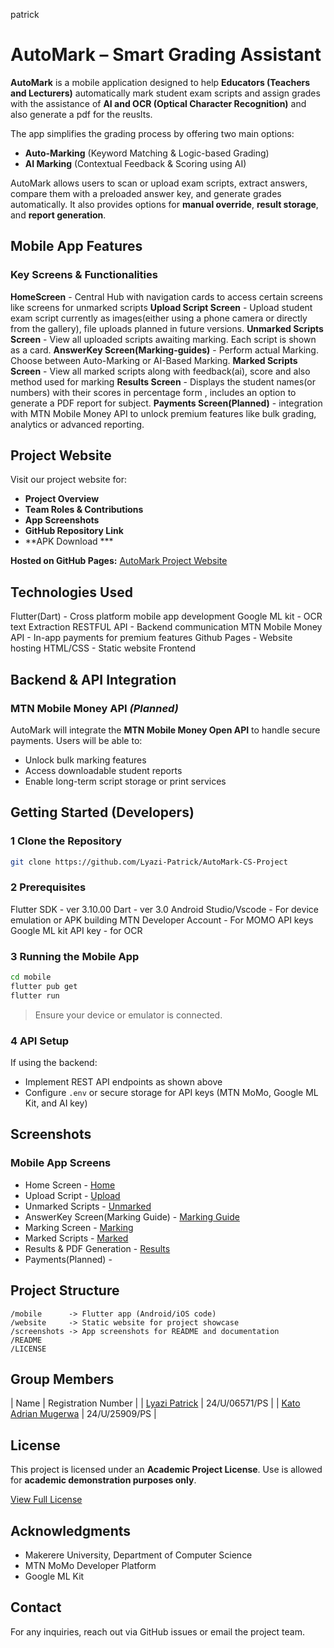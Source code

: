  patrick
# AutoMark – Smart Grading Assistant

**AutoMark** is a mobile application designed to help **Educators (Teachers and Lecturers)** automatically mark student exam scripts and assign grades with the assistance of **AI and OCR (Optical Character Recognition)** and also generate a pdf for the reuslts.

The app simplifies the grading process by offering two main options:

* **Auto-Marking** (Keyword Matching & Logic-based Grading)
* **AI Marking** (Contextual Feedback & Scoring using AI)

AutoMark allows users to scan or upload exam scripts, extract answers, compare them with a preloaded answer key, and generate grades automatically. It also provides options for **manual override**, **result storage**, and **report generation**.


## Mobile App Features

### **Key Screens & Functionalities**
**HomeScreen** - Central Hub with navigation cards to access certain screens like screens for unmarked scripts
**Upload Script Screen** - Upload student exam script currently as images(either using a phone camera or directly from the gallery), file uploads planned in future versions.
**Unmarked Scripts Screen** - View all uploaded scripts awaiting marking. Each script is shown as a card.
**AnswerKey Screen(Marking-guides)** - Perform actual Marking. Choose between Auto-Marking or AI-Based Marking.
**Marked Scripts Screen** - View all marked scripts along with feedback(ai), score and also method used for marking
**Results Screen** - Displays the student names(or numbers) with their scores in percentage form , includes an option to generate a PDF report for subject.
**Payments Screen(Planned)** - integration with MTN Mobile Money API to unlock premium features like bulk grading, analytics or advanced reporting. 

## Project Website

Visit our project website for:

*  **Project Overview**
*  **Team Roles & Contributions**
*  **App Screenshots**
*  **GitHub Repository Link**
*  **APK Download ***

**Hosted on GitHub Pages:**
 [AutoMark Project Website](https://Lyazi-Patrick.github.io/AutoMark-CS-Project/website/)


## Technologies Used
Flutter(Dart) - Cross platform mobile app development
Google ML kit - OCR text Extraction
RESTFUL API  - Backend communication
MTN Mobile Money API - In-app payments for premium features
Github Pages - Website hosting
HTML/CSS - Static website Frontend

## Backend & API Integration

### MTN Mobile Money API *(Planned)*

AutoMark will integrate the **MTN Mobile Money Open API** to handle secure payments. Users will be able to:

* Unlock bulk marking features
* Access downloadable student reports
* Enable long-term script storage or print services


## Getting Started (Developers)

### 1 Clone the Repository

```bash
git clone https://github.com/Lyazi-Patrick/AutoMark-CS-Project
```

### 2 Prerequisites
Flutter SDK - ver 3.10.00 
Dart - ver 3.0
Android Studio/Vscode - For device emulation or APK building
MTN Developer Account - For MOMO API keys
Google ML kit API key - for OCR


### 3 Running the Mobile App

```bash
cd mobile
flutter pub get
flutter run
```

> Ensure your device or emulator is connected.

### 4 API Setup

If using the backend:

* Implement REST API endpoints as shown above
* Configure `.env` or secure storage for API keys (MTN MoMo, Google ML Kit, and AI key)


##  Screenshots

### **Mobile App Screens**
- Home Screen - [Home](screenshots/home.jpg)
- Upload Script - [Upload](screenshots/uploadscript.jpg)
- Unmarked Scripts - [Unmarked](screenshots/unmarkedScript.jpg)
- AnswerKey Screen(Marking Guide) - [Marking Guide](screenshots/markingGuide.jpg)
- Marking Screen - [Marking](screenshots/mark_screen.jpg)
- Marked Scripts - [Marked](screenshots/markedScript.jpg)
- Results & PDF Generation - [Results](screenshots/results.jpg)
- Payments(Planned) - 

##  Project Structure

```
/mobile      -> Flutter app (Android/iOS code)
/website     -> Static website for project showcase
/screenshots -> App screenshots for README and documentation
/README
/LICENSE
```



## Group Members
| Name                  | Registration Number |
| [Lyazi Patrick](https://github.com/Lyazi-Patrick)   | 24/U/06571/PS       |
| [Kato Adrian Mugerwa](https://github.com/Wolfhaize)   | 24/U/25909/PS       |



##  License

This project is licensed under an **Academic Project License**.
Use is allowed for **academic demonstration purposes only**.

[View Full License](./LICENSE)


## Acknowledgments

* Makerere University, Department of Computer Science
* MTN MoMo Developer Platform
* Google ML Kit


##  Contact

For any inquiries, reach out via GitHub issues or email the project team.

